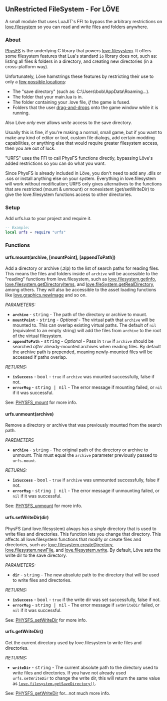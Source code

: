 
## UnRestricted FileSystem - For LÖVE

A small module that uses LuaJIT's FFI to bypass the arbitrary restrictions on [love.filesystem](https://love2d.org/wiki/love.filesystem) so you can read and write files and folders anywhere.

### About

[PhysFS](https://icculus.org/physfs/docs/html/index.html) is the underlying C library that powers [love.filesystem](https://love2d.org/wiki/love.filesystem). It offers some filesystem features that Lua's standard `io` library does not, such as: listing all files & folders in a directory, and creating new directories (in a cross-platform way).

Unfortunately, Löve hamstrings these features by restricting their use to only a [few possible locations](https://love2d.org/wiki/love.filesystem):
* The "save directory" (such as: C:\\Users\\bob\\AppData\\Roaming...).
* The folder that your main.lua is in.
* The folder containing your .love file, _if_ the game is fused.
* Folders that the user [drag-and-drops](https://love2d.org/wiki/love.directorydropped) onto the game window while it is running.

Also Löve  _only_ ever allows _write_ access to the save directory.

Usually this is fine, if you're making a normal, small game, but if you want to make any kind of editor or tool, custom file dialogs, add certain modding capabilities, or anything else that would require greater filesystem access, then you are out of luck.

"URFS" uses the FFI to call PhysFS functions directly, bypassing Löve's added restrictions so you can do what you want.

Since PhysFS is already included in Löve, you don't need to add any .dlls or .sos or install anything else on your system. Everything in love.filesystem will work without modification; URFS only gives alternatives to the functions that are restricted (mount & unmount) or nonexistent (get/setWriteDir) to give the love.filesystem functions access to other directories.

### Setup

Add urfs.lua to your project and require it.

```lua
-- Example:
local urfs = require "urfs"
```

### Functions

#### urfs.mount(archive, [mountPoint], [appendToPath])
Add a directory or archive (.zip) to the list of search paths for reading files. This means the files and folders inside of `archive` will be accessible to the "reading" functions from love.filesystem, such as [love.filesystem.getInfo](https://love2d.org/wiki/love.filesystem.getInfo), [love.filesystem.getDirectoryItems](https://love2d.org/wiki/love.filesystem.getDirectoryItems), and [love.fileSystem.getRealDirectory](https://love2d.org/wiki/love.fileSystem.getRealDirectory), among others. They will also be accessible to the asset loading functions like [love.graphics.newImage](https://love2d.org/wiki/love.graphics.newImage) and so on.

_PARAMETERS:_
* **`archive`** - <kbd>string</kbd> - The path of the directory or archive to mount.
* **`mountPoint`** - <kbd>string</kbd> - _Optional_ - The virtual path that `archive` will be mounted to. This can overlap existing virtual paths. The default of `nil` (equivalent to an empty string) will add the files from `archive` to the root of the virtual filesystem.
* **`appendToPath`** - <kbd>string</kbd> - _Optional_ - Pass in `true` if `archive` should be searched *after* already-mounted archives when reading files. By default the archive path is prepended, meaning newly-mounted files will be accessed if paths overlap.

_RETURNS:_
* **`isSuccess`** - <kbd>bool</kbd> - `true` if `archive` was mounted successfully, false if not.
* **`errorMsg`** - <kbd>string | nil</kbd> - The error message if mounting failed, or `nil` if it was successful.

See: [PHYSFS_mount](https://icculus.org/physfs/docs/html/physfs_8h.html#a8eb320e9af03dcdb4c05bbff3ea604d4) for more info.

#### urfs.unmount(archive)
Remove a directory or archive that was previously mounted from the search path.

_PAREMETERS_
* **`archive`** - <kbd>string</kbd> - The original path of the directory or archive to unmount. This must equal the `archive` parameter previously passed to `urfs.mount`.

_RETURNS:_
* **`isSuccess`** - <kbd>bool</kbd> - `true` if `archive` was unmounted successfully, false if not.
* **`errorMsg`** - <kbd>string | nil</kbd> - The error message if unmounting failed, or `nil` if it was successful.

See: [PHYSFS_unmount](https://icculus.org/physfs/docs/html/physfs_8h.html#aab0e2ba90aa918b2ee1ed7c40293b442) for more info.

#### urfs.setWriteDir(dir)
PhysFS (and love.filesystem) always has a _single_ directory that is used to write files and directories. This function lets you change that directory. This affects all love.filesystem functions that modify or create files and directories, such as: [love.filesystem.createDirectory](https://love2d.org/wiki/love.filesystem.createDirectory), [love.filesystem.newFile](https://love2d.org/wiki/love.filesystem.newFile), and [love.filesystem.write](https://love2d.org/wiki/love.filesystem.write). By default, Löve sets the write dir to the save directory.

_PARAMETERS:_
* **`dir`** - <kbd>string</kbd> - The new absolute path to the directory that will be used to write files and directories.

_RETURNS:_
* **`isSuccess`** - <kbd>bool</kbd> - `true` if the write dir was set successfully, false if not.
* **`errorMsg`** - <kbd>string | nil</kbd> - The error message if `setWriteDir` failed, or `nil` if it was successful.

See: [PHYSFS_setWriteDir](https://icculus.org/physfs/docs/html/physfs_8h.html#a36c408d40b3a93c8f9fc02a16c02e430) for more info.

#### urfs.getWriteDir()
Get the current directory used by love.filesystem to write files and directories.

_RETURNS:_
* **`writeDir`** - <kbd>string</kbd> - The current absolute path to the directory used to write files and directories. If you have not already used `urfs.setWriteDir` to change the write dir, this will return the same value as [`love.filesystem.getSaveDirectory()`](https://love2d.org/wiki/love.filesystem.getSaveDirectory).

See: [PHYSFS_getWriteDir](https://icculus.org/physfs/docs/html/physfs_8h.html#a6533ff91180a4c8abfe24d458f6b9915) for...not much more info.
